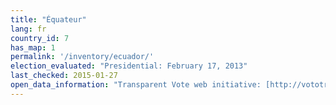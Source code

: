 ```yaml
---
title: "Équateur"
lang: fr
country_id: 7
has_map: 1
permalink: '/inventory/ecuador/'
election_evaluated: "Presidential: February 17, 2013"
last_checked: 2015-01-27
open_data_information: "Transparent Vote web initiative: [http://vototransparente.ec/](http://vototransparente.ec/) (focus on 2014 sectional elections)"
---
```


